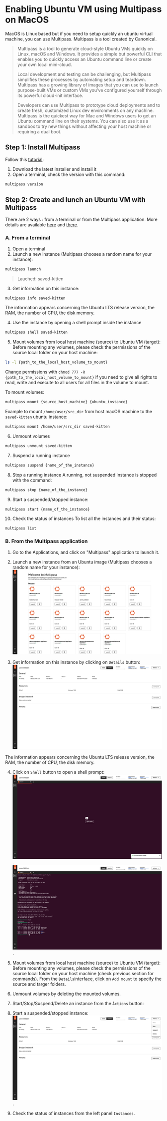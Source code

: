 # Enabling Ubuntu VM using Multipass on MacOS 
MacOS is Linux based but if you need to setup quickly an ubuntu virtual machine, you can use Multipass. Multipass is a tool created by Canonical.


> Multipass is a tool to generate cloud-style Ubuntu VMs quickly on Linux, macOS and Windows. It provides a simple but powerful CLI that enables you to quickly access an Ubuntu command line or create your own local mini-cloud. 
>
> Local development and testing can be challenging, but Multipass simplifies these processes by automating setup and teardown. Multipass has a growing library of images that you can use to launch purpose-built VMs or custom VMs you’ve configured yourself through its powerful cloud-init interface.
>
> Developers can use Multipass to prototype cloud deployments and to create fresh, customized Linux dev environments on any machine. Multipass is the quickest way for Mac and Windows users to get an Ubuntu command line on their systems. You can also use it as a sandbox to try new things without affecting your host machine or requiring a dual boot.

## Step 1: Install Multipass 
Follow this [tutorial](https://canonical.com/multipass/docs/install-multipass): 
1. Download the latest installer and install it 
2. Open a terminal, check the version with this command:

```bash
multipass version
```
 
## Step 2: Create and lunch an Ubuntu VM with Multipass
There are 2 ways : from a terminal or from the Multipass application.
More details are available [here](https://canonical.com/multipass/docs/create-an-instance) and [there](https://canonical.com/multipass/docs/use-an-instance).

### A. From a terminal
1. Open a terminal
2. Launch a new instance (Multipass chooses a random name for your instance): 
```bash
multipass launch
```
> Lauched: saved-kitten

3. Get information on this instance:
```bash
multipass info saved-kitten
```
The information appears concerning the Ubuntu LTS release version, the RAM, the number of CPU, the disk memory.

4. Use the instance by opening a shell prompt inside the instance
```bash
multipass shell saved-kitten
```

5. Mount volumes from local host machine (source) to Ubuntu VM (target):
Before mounting any volumes, please check the permissions of the source local folder on your host machine:
```bash
ls -l {path_to_the_local_host_volume_to_mount}
```

Change permissions with `chmod 777 -R {path_to_the_local_host_volume_to_mount}` if you need to give all rights to read, write and execute to all users for all files in the volume to mount.

To mount volumes:
```bash
multipass mount {source_host_machine} {ubuntu_instance}
```

Example to mount `/home/user/src_dir` from host macOS machine to the `saved-kitten` ubuntu instance:
```bash
multipass mount /home/user/src_dir saved-kitten
```

6. Unmount volumes 
```bash
multipass unmount saved-kitten
```

7. Suspend a running instance
```bash
multipass suspend {name_of_the_instance}
```

8. Stop a running instance
A running, not suspended instance is stopped with the command:
```bash
multipass stop {name_of_the_instance}
```

9. Start a suspended/stopped instance:
```bash
multipass start {name_of_the_instance}
```

10. Check the status of instances
To list all the instances and their status:
```bash
multipass list  
```

### B. From the Multipass application
1. Go to the Applications, and click on "Multipass" application to launch it.

2. Launch a new instance from an Ubuntu image (Multipass chooses a random name for your instance): ![Welcome_to_multipass](img_multipass_app_00.png)


3. Get information on this instance by clicking on `Details` button:
![Instance_info_multipass](img_multipass_app_01.png)

The information appears concerning the Ubuntu LTS release version, the RAM, the number of CPU, the disk memory.


4. Click on `Shell` button to open a shell prompt:
![Shell_multipass](img_multipass_app_02.png). 
![Shell_navigation_multipass](img_multipass_app_03.png). 


5. Mount volumes from local host machine (source) to Ubuntu VM (target):
Before mounting any volumes, please check the permissions of the source local folder on your host machine (check previous section for commands).
From the `Details`interface, click on `Add mount` to specify the source and targer folders.

6. Unmount volumes by deleting the mounted volumes.


7. Start/Stop/Suspend/Delete an instance from the `Àctions` button:

8. Start a suspended/stopped instance:
![Instance_actions_multipass](img_multipass_app_06.png). 

9. Check the status of instances from the left panel `Instances`.

